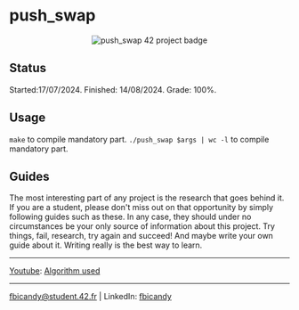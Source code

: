 # push_swap 

<p align="center">
  <img src="https://github.com/FreddyBicandy50/42draft/blob/main/42_badges/push_swape.png" alt="push_swap 42 project badge"/>
</p>

## Status
Started:17/07/2024.
Finished: 14/08/2024.
Grade: 100%.

## Usage
``make`` to compile mandatory part.
``./push_swap $args | wc -l`` to compile mandatory part.

## Guides

The most interesting part of any project is the research that goes behind it. If you are a student, please don't miss out on that opportunity by simply following guides such as these. In any case, they should under no circumstances be your only source of information about this project. Try things, fail, research, try again and succeed! And maybe write your own guide about it. Writing really is the best way to learn.

---
[Youtube](https://www.youtube.com/watch?v=wRvipSG4Mmk):
[Algorithm used](https://medium.com/@ayogun/push-swap-c1f5d2d41e97)


---

fbicandy@student.42.fr | LinkedIn: [fbicandy](https://www.linkedin.com/in/freddy-bicandy/)